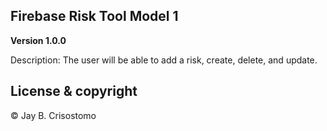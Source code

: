 ## Firebase Risk Tool Model 1

**Version 1.0.0** 

Description:
The user will be able to add a risk, create, delete, and update.


## License & copyright

© Jay B. Crisostomo
